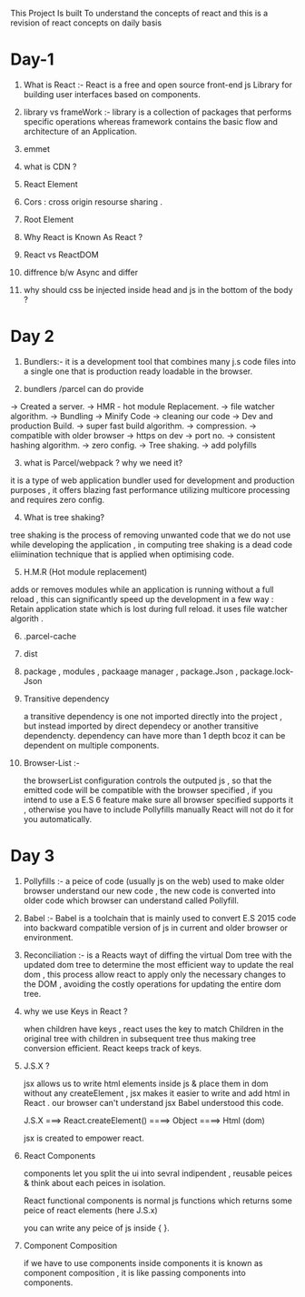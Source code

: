 This Project Is built To understand the concepts of react and this is a revision of react concepts on daily basis

# Day-1

1. What is React :- React is a free and open source front-end js Library for building user interfaces based on components.

2. library vs frameWork :- library is a collection of packages that performs specific operations whereas framework contains the basic flow 
                           and architecture of an Application.

3. emmet

4. what  is CDN ?

5. React Element

6. Cors : cross origin resourse sharing .

7. Root Element

8. Why React is Known As React ? 

9. React vs ReactDOM 

10. diffrence b/w Async and differ

11. why should css be injected inside head and js in the bottom of the body ?

# Day 2

1. Bundlers:- it is a development tool that combines many j.s code files into a single one that is production ready loadable in the browser.

2. bundlers /parcel can do provide

-> Created a server.
-> HMR - hot module Replacement.
-> file watcher algorithm.
-> Bundling
-> Minify Code
-> cleaning our code
-> Dev and production Build.
-> super fast build algorithm.
-> compression.
-> compatible with older browser
-> https on dev
-> port no.
-> consistent hashing algorithm.
-> zero config.
-> Tree shaking.
-> add polyfills

3. what is Parcel/webpack ? why we need it?

  it is a type of web application bundler used for development and production purposes , it offers blazing fast performance utilizing multicore processing and requires zero config.

4. What is tree shaking?

  tree shaking is the process of removing unwanted code that we do not use while developing the application , in computing tree shaking is a dead code eliimination technique that is applied when optimising code.

5. H.M.R (Hot module replacement)
  
  adds or removes modules while an application is running without a full reload , this can significantly speed up the development in a few way : Retain application state which is lost during full reload. it uses file watcher algorith .

6. .parcel-cache 

7. dist

8. package , modules , packaage manager , package.Json , package.lock-Json 

9. Transitive dependency 
   
   a transitive dependency is one not imported directly into the project , but instead imported by direct dependecy or another transitive dependencty.  dependency can have more than 1 depth bcoz it can be dependent on  multiple components.

10. Browser-List :- 

    the browserList configuration controls the outputed js , so that the emitted code will be compatible with the browser specified , if you intend to use a E.S 6 feature make sure all browser specified supports it , otherwise you have to include Pollyfills manually React will not do it for you automatically.


# Day 3

1. Pollyfills :- a peice of code (usually js on the web) used to make older browser understand our new code , the new code is converted into 
                 older code which browser can understand called Pollyfill.

2. Babel :-  Babel is a toolchain that is mainly used to convert E.S 2015 code into backward compatible version of js in current and older
             browser or environment.

3. Reconciliation :- is a Reacts wayt of diffing the virtual Dom tree with the updated dom tree to determine the most efficient way to update
                     the real dom , this process allow react to apply only the necessary changes to the DOM , avoiding the costly operations for updating the entire dom tree.

4. why we use Keys in React ?

   when children have keys , react uses the key to match Children in the original tree with children in subsequent tree thus making tree
   conversion efficient. React keeps track of keys.

5. J.S.X ?

   jsx allows us to write html elements inside js & place them in dom without any createElement , jsx makes it easier to write and add html in React . our browser can't understand jsx Babel understood this code.

   J.S.X ===>  React.createElement() ====> Object ====>  Html (dom)

   jsx is created to empower react.
  
6. React Components 

   components let you split the ui into sevral indipendent , reusable peices & think about each peices in isolation.

   React functional components is normal js functions which returns some peice of react elements (here J.S.x)

   you can write any peice of js inside { }.

7. Component Composition 

   if we have to use components inside components it is known as component composition , it is like passing components into components.
